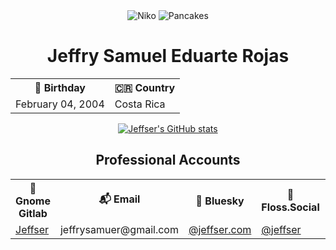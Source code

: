 <div align="center">
<img src="https://community.akamai.steamstatic.com/economy/emoticon/os_niko" alt="Niko">
<img src="https://community.akamai.steamstatic.com/economy/emoticon/os_pancakes" alt="Pancakes">

# Jeffry Samuel Eduarte Rojas

<table>
  <tr>
    <th>🎂 Birthday</th>
    <th>🇨🇷 Country</th>
  </tr>
  <tr>
    <td>February 04, 2004</td>
    <td>Costa Rica</td>
  </tr>
</table>

[![Jeffser's GitHub stats](https://github-readme-stats.vercel.app/api?username=jeffser&show_icons=true&theme=radical)](https://github.com/jeffser)

## Professional Accounts

<table>
  <tr>
    <th>👣 Gnome Gitlab</th>
    <th>📬 Email</th>
    <th>🦋 Bluesky</th>
    <th>📢 Floss.Social</th>
    <th>💻 College GitHub</th>
    <th>🐦 Twitter</th>
  </tr>
  <tr>
    <td><a href="https://gitlab.gnome.org/jeffser">Jeffser</a></td>
    <td>jeffrysamuer@gmail.com</td>
    <td><a href="https://bsky.app/profile/jeffser.com">@jeffser.com</a></td>
    <td><a href="https://floss.social/@jeffser">@jeffser</a></td>
    <td><a href="https://github.com/JeffryFidelitas">JeffryFidelitas</a></td>
    <td><a href="https://x.com/jeffrysamuer">@jeffrysamuer</a></td>
  </tr>
</table>
</div>
